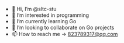 - 👋 Hi, I’m @sltc-stu
- 👀 I’m interested in programming
- 🌱 I’m currently learning Go
- 💞️ I’m looking to collaborate on Go projects
- 📫 How to reach me -> 823789317@qq.com
